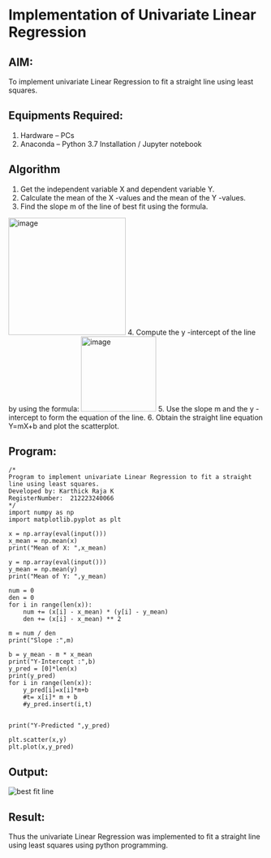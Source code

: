 # Implementation of Univariate Linear Regression
## AIM:
To implement univariate Linear Regression to fit a straight line using least squares.

## Equipments Required:
1. Hardware – PCs
2. Anaconda – Python 3.7 Installation / Jupyter notebook

## Algorithm
1. Get the independent variable X and dependent variable Y.
2. Calculate the mean of the X -values and the mean of the Y -values.
3. Find the slope m of the line of best fit using the formula. 
<img width="231" alt="image" src="https://user-images.githubusercontent.com/93026020/192078527-b3b5ee3e-992f-46c4-865b-3b7ce4ac54ad.png">
4. Compute the y -intercept of the line by using the formula:
<img width="148" alt="image" src="https://user-images.githubusercontent.com/93026020/192078545-79d70b90-7e9d-4b85-9f8b-9d7548a4c5a4.png">
5. Use the slope m and the y -intercept to form the equation of the line.
6. Obtain the straight line equation Y=mX+b and plot the scatterplot.

## Program:
```
/*
Program to implement univariate Linear Regression to fit a straight line using least squares.
Developed by: Karthick Raja K
RegisterNumber:  212223240066
*/
import numpy as np
import matplotlib.pyplot as plt

x = np.array(eval(input()))
x_mean = np.mean(x)
print("Mean of X: ",x_mean)

y = np.array(eval(input()))
y_mean = np.mean(y)
print("Mean of Y: ",y_mean)

num = 0
den = 0
for i in range(len(x)):
    num += (x[i] - x_mean) * (y[i] - y_mean)
    den += (x[i] - x_mean) ** 2

m = num / den
print("Slope :",m)

b = y_mean - m * x_mean
print("Y-Intercept :",b)
y_pred = [0]*len(x)
print(y_pred)
for i in range(len(x)):
    y_pred[i]=x[i]*m+b
    #t= x[i]* m + b
    #y_pred.insert(i,t)
    

print("Y-Predicted ",y_pred)

plt.scatter(x,y)
plt.plot(x,y_pred)
```
## Output:
![best fit line](sam.png)


## Result:
Thus the univariate Linear Regression was implemented to fit a straight line using least squares using python programming.
